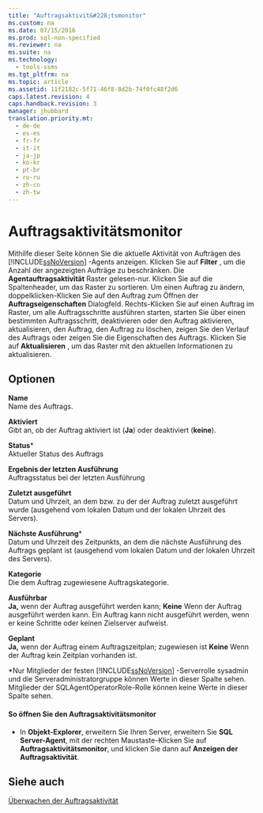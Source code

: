 ```yaml
---
title: "Auftragsaktivit&#228;tsmonitor"
ms.custom: na
ms.date: 07/15/2016
ms.prod: sql-non-specified
ms.reviewer: na
ms.suite: na
ms.technology: 
  - tools-ssms
ms.tgt_pltfrm: na
ms.topic: article
ms.assetid: 11f2182c-5f71-46f8-8d2b-74f0fc48f2d6
caps.latest.revision: 4
caps.handback.revision: 3
manager: jhubbard
translation.priority.mt: 
  - de-de
  - es-es
  - fr-fr
  - it-it
  - ja-jp
  - ko-kr
  - pt-br
  - ru-ru
  - zh-cn
  - zh-tw
---
```

# Auftragsaktivit&#228;tsmonitor
Mithilfe dieser Seite können Sie die aktuelle Aktivität von Aufträgen des [!INCLUDE[ssNoVersion](../content/includes/ssNoVersion_md.md)] -Agents anzeigen. Klicken Sie auf **Filter** , um die Anzahl der angezeigten Aufträge zu beschränken. Die **Agentauftragsaktivität** Raster gelesen\-nur. Klicken Sie auf die Spaltenheader, um das Raster zu sortieren. Um einen Auftrag zu ändern, doppelklicken\-Klicken Sie auf den Auftrag zum Öffnen der **Auftragseigenschaften** Dialogfeld. Rechts\-Klicken Sie auf einen Auftrag im Raster, um alle Auftragsschritte ausführen starten, starten Sie über einen bestimmten Auftragsschritt, deaktivieren oder den Auftrag aktivieren, aktualisieren, den Auftrag, den Auftrag zu löschen, zeigen Sie den Verlauf des Auftrags oder zeigen Sie die Eigenschaften des Auftrags. Klicken Sie auf **Aktualisieren** , um das Raster mit den aktuellen Informationen zu aktualisieren.  
  
## Optionen  
**Name**  
Name des Auftrags.  
  
**Aktiviert**  
Gibt an, ob der Auftrag aktiviert ist (**Ja**) oder deaktiviert (**keine**).  
  
**Status**\*  
Aktueller Status des Auftrags  
  
**Ergebnis der letzten Ausführung**  
Auftragsstatus bei der letzten Ausführung  
  
**Zuletzt ausgeführt**  
Datum und Uhrzeit, an dem bzw. zu der der Auftrag zuletzt ausgeführt wurde (ausgehend vom lokalen Datum und der lokalen Uhrzeit des Servers).  
  
**Nächste Ausführung**\*  
Datum und Uhrzeit des Zeitpunkts, an dem die nächste Ausführung des Auftrags geplant ist (ausgehend vom lokalen Datum und der lokalen Uhrzeit des Servers).  
  
**Kategorie**  
Die dem Auftrag zugewiesene Auftragskategorie.  
  
**Ausführbar**  
**Ja,** wenn der Auftrag ausgeführt werden kann; **Keine** Wenn der Auftrag ausgeführt werden kann. Ein Auftrag kann nicht ausgeführt werden, wenn er keine Schritte oder keinen Zielserver aufweist.  
  
**Geplant**  
**Ja,** wenn der Auftrag einem Auftragszeitplan; zugewiesen ist **Keine** Wenn der Auftrag kein Zeitplan vorhanden ist.  
  
\*Nur Mitglieder der festen [!INCLUDE[ssNoVersion](../content/includes/ssNoVersion_md.md)] -Serverrolle sysadmin und die Serveradministratorgruppe können Werte in dieser Spalte sehen. Mitglieder der SQLAgentOperatorRole-Rolle können keine Werte in dieser Spalte sehen.  
  
#### So öffnen Sie den Auftragsaktivitätsmonitor  
  
-   In **Objekt-Explorer**, erweitern Sie Ihren Server, erweitern Sie **SQL Server-Agent**, mit der rechten Maustaste\-Klicken Sie auf **Auftragsaktivitätsmonitor**, und klicken Sie dann auf **Anzeigen der Auftragsaktivität**.  
  
## Siehe auch  
[Überwachen der Auftragsaktivität](../content/Monitor-Job-Activity.md)  
  
